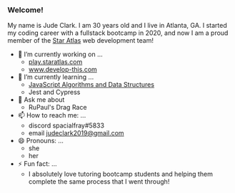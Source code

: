 ### Welcome!

My name is Jude Clark. I am 30 years old and I live in Atlanta, GA. I started my coding career with a fullstack bootcamp in 2020, and now I am a proud member of the [Star Atlas](https://github.com/staratlasmeta) web development team!

- 🔭 I’m currently working on ...
  - [play.staratlas.com](https://play.staratlas.com/)
  - www.develop-this.com
- 🌱 I’m currently learning ...
  - [JavaScript Algorithms and Data Structures](https://www.udemy.com/course/js-algorithms-and-data-structures-masterclass/)
  - Jest and Cypress
- 💬 Ask me about 
  - RuPaul's Drag Race
- 📫 How to reach me: ...
  - discord spacialfray#5833
  - email judeclark2019@gmail.com
- 😄 Pronouns: ...
  - she
  - her
- ⚡ Fun fact: ...
  - I absolutely love tutoring bootcamp students and helping them complete the same process that I went through!
